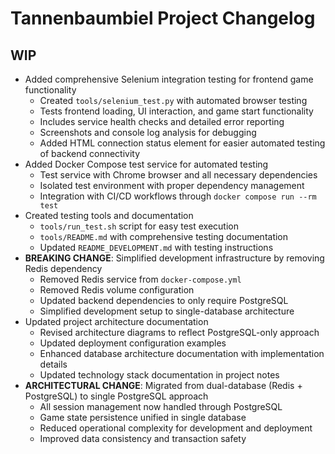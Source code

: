 # Tannenbaumbiel Project Changelog

## WIP

- Added comprehensive Selenium integration testing for frontend game functionality
  - Created `tools/selenium_test.py` with automated browser testing
  - Tests frontend loading, UI interaction, and game start functionality
  - Includes service health checks and detailed error reporting
  - Screenshots and console log analysis for debugging
  - Added HTML connection status element for easier automated testing of backend connectivity
- Added Docker Compose test service for automated testing
  - Test service with Chrome browser and all necessary dependencies
  - Isolated test environment with proper dependency management
  - Integration with CI/CD workflows through `docker compose run --rm test`
- Created testing tools and documentation
  - `tools/run_test.sh` script for easy test execution
  - `tools/README.md` with comprehensive testing documentation
  - Updated `README_DEVELOPMENT.md` with testing instructions
- **BREAKING CHANGE**: Simplified development infrastructure by removing Redis dependency
  - Removed Redis service from `docker-compose.yml`
  - Removed Redis volume configuration
  - Updated backend dependencies to only require PostgreSQL
  - Simplified development setup to single-database architecture
- Updated project architecture documentation
  - Revised architecture diagrams to reflect PostgreSQL-only approach
  - Updated deployment configuration examples
  - Enhanced database architecture documentation with implementation details
  - Updated technology stack documentation in project notes
- **ARCHITECTURAL CHANGE**: Migrated from dual-database (Redis + PostgreSQL) to single PostgreSQL approach
  - All session management now handled through PostgreSQL
  - Game state persistence unified in single database
  - Reduced operational complexity for development and deployment
  - Improved data consistency and transaction safety
